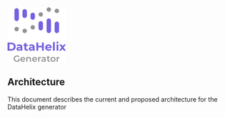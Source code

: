 ![image](images/logo.png)

## Architecture

This document describes the current and proposed architecture for the DataHelix generator

<script src="https://laingsimon.github.io/render-drawing/drawio-renderer.js"></script>
<div class="drawio-diagram" data-diagram-url="https://scottlogic.github.io/datahelix/diagrams/Modularisation proposal" data-diagram-options='{"toolbar": "pages zoom"}'></div>